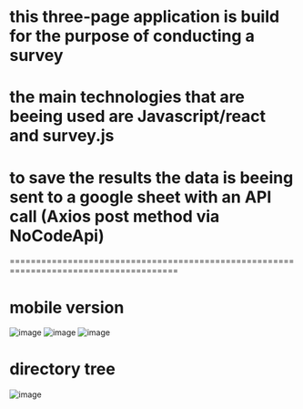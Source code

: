 
# this  three-page application is build for the purpose of conducting a survey 

# the main technologies that are beeing used are Javascript/react and survey.js 

# to save the results the data is beeing sent to a google sheet with an API call (Axios post method via NoCodeApi)

======================================================================================

# mobile version 
![image](https://user-images.githubusercontent.com/72924221/133014980-f0704bbc-e203-4ad3-94b8-df3b599724c8.png)
![image](https://user-images.githubusercontent.com/72924221/133014984-a08bea97-7d1c-4c6a-87ba-73628a965114.png)
![image](https://user-images.githubusercontent.com/72924221/133015354-415fcdd3-4dab-4ac3-bd0b-964096f2e835.png)


# directory tree
![image](https://user-images.githubusercontent.com/72924221/121056423-78d6f880-c7be-11eb-9d1a-e0dae18aa7b9.png)

